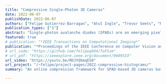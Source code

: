 ```yaml
---
title: "Compressive Single-Photon 3D Cameras"
date: 2022-06-07
publishDate: 2022-06-07
authors: ["Felipe Gutierrez-Barragan", "Atul Ingle", "Trevor Seets", "Mohit Gupta", "Andreas Velten"]
publication_types: ["1"]
abstract: "Single-photon avalanche diodes (SPADs) are an emerging pixel technology for time-of-flight (ToF) 3D cameras that can capture the time-of-arrival of individual photons at picosecond resolution. To estimate depths, current SPAD-based 3D cameras measure the round-trip time of a laser pulse by building a per-pixel histogram of photon timestamps. As the spatial and timestamp resolution of SPAD-based cameras increase, their output data rates far exceed the capacity of existing data transfer technologies. One major reason for SPAD's bandwidth-intensive operation is the tight coupling that exists between depth resolution and histogram resolution. To weaken this coupling, we propose compressive single-photon histograms (CSPH). CSPHs are a per-pixel compressive representation of the high-resolution histogram, that is built on-the-fly, as each photon is detected. They are based on a family of linear coding schemes that can be expressed as a simple matrix operation. We design different CSPH coding schemes for 3D imaging and evaluate them under different signal and background levels, laser waveforms, and illumination setups. Our results show that a well-designed CSPH can consistently reduce data rates by 1-2 orders of magnitude without compromising depth precision."
featured: true
# publication: "*IEEE Transactions on Computational Imaging*"
publication: "*Proceedings of the IEEE Conference on Computer Vision and Pattern Recognition*"
# url_code: "https://github.com/felipegb94/ToFSim"
# url_pdf: "https://ieeexplore.ieee.org/document/9609533"
url_video: "https://youtu.be/RDJYQkmqES0"
url_project: "/~felipe/project-pages/2022-compressive-histograms/"
summary: "An online compression framework for SPAD-based 3D cameras based on the coded projections of photon timestamp data."

---
```


